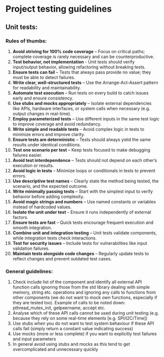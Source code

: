 # Project testing guidelines

## Unit tests:
### Rules of thumbs:
1) **Avoid striving for 100% code coverage** – Focus on critical paths; complete coverage is rarely necessary and can be counterproductive.  
2) **Test behavior, not implementation** - Unit tests should verify input/output behavior, allowing refactoring without breaking tests.  
3) **Ensure tests can fail** – Tests that always pass provide no value; they must be able to detect failures.  
4) **Write clear, well-structured tests** – Use the Arrange-Act-Assert pattern for readability and maintainability.  
5) **Automate test execution** – Run tests on every build to catch issues early and ensure consistency.  
6) **Use stubs and mocks appropriately** – Isolate external dependencies like APIs, hardware interfaces, or system calls when necessary (e.g. output changes in real-time).  
7) **Employ parameterized tests** – Use different inputs in the same test logic to improve coverage and avoid redundancy.  
8) **Write simple and readable tests** – Avoid complex logic in tests to minimize errors and improve clarity.  
9) **Ensure tests are deterministic** – Tests should always yield the same results under identical conditions.  
10) **Test one scenario per test** – Keep tests focused to make debugging failures easier.  
11) **Avoid test interdependence** – Tests should not depend on each other’s execution or results.  
12) **Avoid logic in tests** – Minimize loops or conditionals in tests to prevent errors.  
13) **Use descriptive test names** – Clearly state the method being tested, the scenario, and the expected outcome.  
14) **Write minimally passing tests** – Start with the simplest input to verify behavior before adding complexity.  
15) **Avoid magic strings and numbers** – Use named constants or variables instead of hardcoded values.  
16) **Isolate the unit under test** – Ensure it runs independently of external factors.  
17) **Ensure tests are fast** – Quick tests encourage frequent execution and smooth integration.  
18) **Combine unit and integration testing** – Unit tests validate components, while integration tests check interactions.  
19) **Test for security issues** – Include tests for vulnerabilities like input validation failures.  
20) **Maintain tests alongside code changes** – Regularly update tests to reflect changes and prevent outdated test cases.  

### General guidelines:
1) Check include list of the component and identify all external API function calls ignoring those from the std library dealing with simple memory, string etc. operations and ignoring any calls to functions from other components (we do not want to mock own functions, especially if they are tested too). Example of calls to be noted down: pthread_mutex_init, getpeername, accept etc.
2) Analyse which of these API calls cannot be used during unit testing (e.g. because they rely on some real-time elements [e.g. SPI/I2C/Time])
3) Use stubs when you do not want to test system behaviour if these API calls fail (simply return a constant value indicating success)
4) Use mocks (more or less complete) if you want to explicitly test failures and input parameters
5) In general avoid using stubs and mocks as this tend to get overcomplicated and unnecessary quickly
